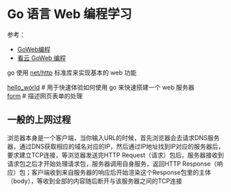 # Go 语言 Web 编程学习
参考：
* [GoWeb编程](https://github.com/astaxie/build-web-application-with-golang)
* [看云 GoWeb 编程](https://www.kancloud.cn/kancloud/web-application-with-golang)

go 使用 [net/http](https://pkg.go.dev/net/http) 标准库来实现基本的 web 功能

[hello_world](./hello_world/main.go) # 用于快速体验如何使用 go 来快速搭建一个 web 服务器  
[form](./form/main.go) # 描述网页表单的处理  

## 一般的上网过程  
浏览器本身是一个客户端，当你输入URL的时候，首先浏览器会去请求DNS服务器，通过DNS获取相应的域名对应的IP，然后通过IP地址找到IP对应的服务器后，要求建立TCP连接，等浏览器发送完HTTP Request（请求）包后，服务器接收到请求包之后才开始处理请求包，服务器调用自身服务，返回HTTP Response（响应）包；客户端收到来自服务器的响应后开始渲染这个Response包里的主体（body），等收到全部的内容随后断开与该服务器之间的TCP连接  
